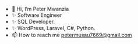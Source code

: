 - 👋 Hi, I’m Peter Mwanzia
- ✨ Software Engineer
- ✨ SQL Developer.
- ✨ WordPress, Laravel, C#, Python.
- 📫 How to reach me petermusau7669@gmail.com

<!---
Peter-pixel/Peter-pixel is a ✨ special ✨ repository because its `README.md` (this file) appears on your GitHub profile.
You can click the Preview link to take a look at your changes.
--->
